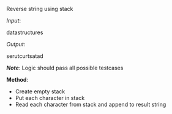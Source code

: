 Reverse string using stack

*Input*:

datastructures


*Output*:

serutcurtsatad


__*Note*__: Logic should pass all possible testcases



**Method**:
- Create empty stack
- Put each character in stack
- Read each character from stack and append to result string
